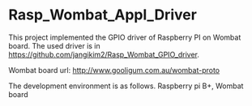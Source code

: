 # Rasp_Wombat_Appl_Driver


This project implemented the GPIO driver of Raspberry PI on Wombat board.
The used driver is in 
https://github.com/jangikim2/Rasp_Wombat_GPIO_driver.

Wombat board url: http://www.gooligum.com.au/wombat-proto

The development environment is as follows.
Raspberry pi B+, Wombat board